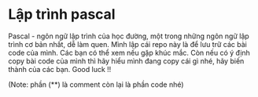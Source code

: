 # Lập trình pascal
Pascal - ngôn ngữ lập trình của học đường, một trong những ngôn ngữ lập trình cơ bản nhất, dễ làm quen. Mình lập cái repo này là để lưu trữ các bài code của mình. Các bạn có thể xem nếu gặp khúc mắc. Còn nếu có ý định copy bài code của mình thì hãy hiểu mình đang copy cái gì nhé, hãy biến thành của các bạn. Good luck !!

(Note: phần (**) là comment còn lại là phần code nhé)